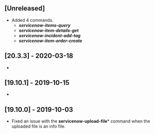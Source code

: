 ## [Unreleased]
- Added 4 commands.
    - ***servicenow-items-query***
    - ***servicenow-item-details-get***
    - ***servicenow-incident-add-tag***
    - ***servicenow-item-order-create***
    
## [20.3.3] - 2020-03-18
-

## [19.10.1] - 2019-10-15
  -

## [19.10.0] - 2019-10-03
  - Fixed an issue with the **servicenow-upload-file*** command when the uploaded file is an info file.
